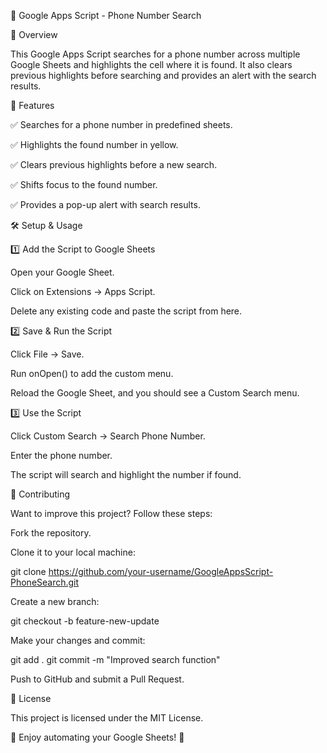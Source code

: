 📌 Google Apps Script - Phone Number Search

📖 Overview

This Google Apps Script searches for a phone number across multiple Google Sheets and highlights the cell where it is found. It also clears previous highlights before searching and provides an alert with the search results.

🚀 Features

✅ Searches for a phone number in predefined sheets.

✅ Highlights the found number in yellow.

✅ Clears previous highlights before a new search.

✅ Shifts focus to the found number.

✅ Provides a pop-up alert with search results.

🛠 Setup & Usage

1️⃣ Add the Script to Google Sheets

Open your Google Sheet.

Click on Extensions → Apps Script.

Delete any existing code and paste the script from here.

2️⃣ Save & Run the Script

Click File → Save.

Run onOpen() to add the custom menu.

Reload the Google Sheet, and you should see a Custom Search menu.

3️⃣ Use the Script

Click Custom Search → Search Phone Number.

Enter the phone number.

The script will search and highlight the number if found.

🎯 Contributing

Want to improve this project? Follow these steps:

Fork the repository.

Clone it to your local machine:

git clone https://github.com/your-username/GoogleAppsScript-PhoneSearch.git

Create a new branch:

git checkout -b feature-new-update

Make your changes and commit:

git add .
git commit -m "Improved search function"

Push to GitHub and submit a Pull Request.

📜 License

This project is licensed under the MIT License.

🚀 Enjoy automating your Google Sheets! 🚀

